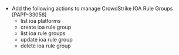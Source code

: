 * Add the following actions to manage CrowdStrike IOA Rule Groups [PAPP-33058]
    * list ioa platforms
    * create ioa rule group
    * list ioa rule groups
    * update ioa rule group
    * delete ioa rule group
